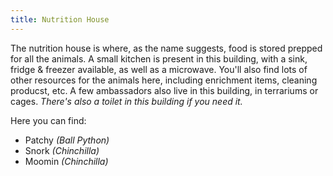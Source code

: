 ```yaml
---
title: Nutrition House
---
```


The nutrition house is where, as the name suggests, food is stored prepped for all the animals.
A small kitchen is present in this building, with a sink, fridge & freezer available, as well as a microwave.
You'll also find lots of other resources for the animals here, including enrichment items, cleaning producst, etc.
A few ambassadors also live in this building, in terrariums or cages.
_There's also a toilet in this building if you need it._

Here you can find:
- Patchy _(Ball Python)_
- Snork _(Chinchilla)_
- Moomin _(Chinchilla)_
